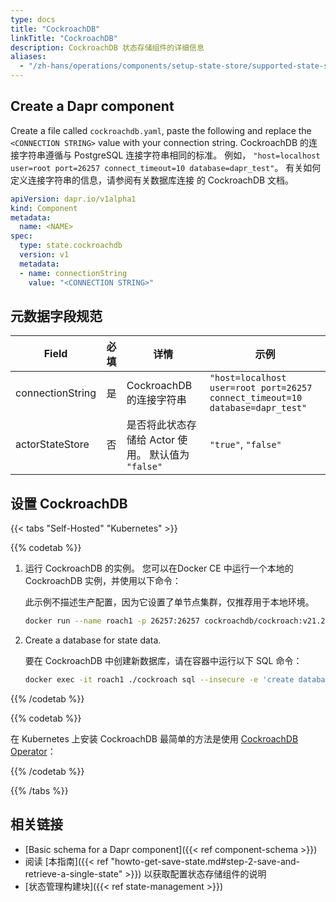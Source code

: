 ```yaml
---
type: docs
title: "CockroachDB"
linkTitle: "CockroachDB"
description: CockroachDB 状态存储组件的详细信息
aliases:
  - "/zh-hans/operations/components/setup-state-store/supported-state-stores/setup-cockroachdb/"
---
```


## Create a Dapr component

Create a file called `cockroachdb.yaml`, paste the following and replace the `<CONNECTION STRING>` value with your connection string. CockroachDB 的连接字符串遵循与 PostgreSQL 连接字符串相同的标准。 例如， `"host=localhost user=root port=26257 connect_timeout=10 database=dapr_test"`。 有关如何定义连接字符串的信息，请参阅有关数据库连接</a> 的 CockroachDB
文档。</p> 




```yaml
apiVersion: dapr.io/v1alpha1
kind: Component
metadata:
  name: <NAME>
spec:
  type: state.cockroachdb
  version: v1
  metadata:
  - name: connectionString
    value: "<CONNECTION STRING>"
```




## 元数据字段规范

| Field            | 必填 | 详情                                 | 示例                                                                            |
| ---------------- |:--:| ---------------------------------- | ----------------------------------------------------------------------------- |
| connectionString | 是  | CockroachDB 的连接字符串                 | `"host=localhost user=root port=26257 connect_timeout=10 database=dapr_test"` |
| actorStateStore  | 否  | 是否将此状态存储给 Actor 使用。 默认值为 `"false"` | `"true"`, `"false"`                                                           |





## 设置 CockroachDB

{{< tabs "Self-Hosted" "Kubernetes" >}}

{{% codetab %}}

1. 运行 CockroachDB 的实例。 您可以在Docker CE 中运行一个本地的 CockroachDB 实例，并使用以下命令：
   
   此示例不描述生产配置，因为它设置了单节点集群，仅推荐用于本地环境。 
   
   

     ```bash
     docker run --name roach1 -p 26257:26257 cockroachdb/cockroach:v21.2.3 start-single-node --insecure
     ```


2. Create a database for state data.
   
   要在 CockroachDB 中创建新数据库，请在容器中运行以下 SQL 命令： 
   
   

    ```bash
    docker exec -it roach1 ./cockroach sql --insecure -e 'create database dapr_test'
    ```


{{% /codetab %}}

{{% codetab %}}

在 Kubernetes 上安装 CockroachDB 最简单的方法是使用 [CockroachDB Operator](https://github.com/cockroachdb/cockroach-operator)： 

{{% /codetab %}}

{{% /tabs %}}



## 相关链接

- [Basic schema for a Dapr component]({{< ref component-schema >}})
- 阅读 [本指南]({{< ref "howto-get-save-state.md#step-2-save-and-retrieve-a-single-state" >}}) 以获取配置状态存储组件的说明
- [状态管理构建块]({{< ref state-management >}})
